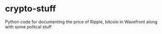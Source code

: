 # crypto-stuff

Python code for documenting the price of Ripple, bitcoin in Wavefront along with some politcal stuff


